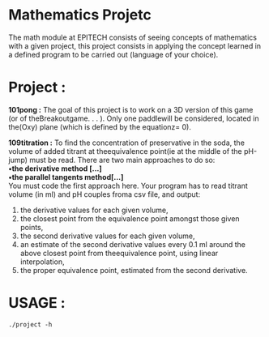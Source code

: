 # Mathematics Projetc

  The math module at EPITECH consists of seeing concepts of mathematics with a given project, this project consists in applying the concept learned in a defined program to be carried out (language of your choice).

# Project :

  **101pong :**
    The goal of this project is to work on a 3D version of this game (or of theBreakoutgame. . . ). Only one paddlewill be considered, located in the(Oxy) plane (which is defined by the equationz= 0).
  
  **109titration :**
   To find the concentration of preservative in the soda, the volume of added titrant at theequivalence point(ie at the middle of the pH-jump) must be read. There are two main approaches to do so: <br/>
   **•the derivative method [...]<br/>**
   **•the parallel tangents method[...]<br/>**
   You must code the first approach here. Your program has to read titrant volume (in ml) and pH couples froma csv file, and output:<br/>
   1. the derivative values for each given volume,
   2. the closest point from the equivalence point amongst those given points,
   3. the second derivative values for each given volume,
   4. an estimate of the second derivative values every 0.1 ml around the above closest point from theequivalence point, using linear interpolation,
   5. the proper equivalence point, estimated from the second derivative.
   
 # USAGE :
    ./project -h
